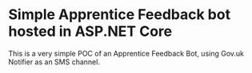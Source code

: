 ﻿# Simple Apprentice Feedback bot hosted in ASP.NET Core
This is a very simple POC of an Apprentice Feedback Bot, using Gov.uk Notifier as an SMS channel. 